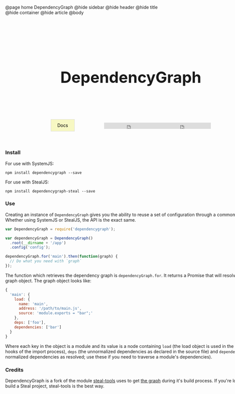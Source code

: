 @page home DependencyGraph
@hide sidebar
@hide header
@hide title
@hide container
@hide article
@body

<section style="width: 800px; margin:100px auto 20px auto; overflow:hidden;text-align:center;">
<style>
  h1 {
    font-size: 3.5em;
  }
  footer .brand {
    display: none;
  }
</style>

# DependencyGraph

</section>

<section style="width: 800px; margin:50px auto 20px auto; overflow:hidden;text-align:center;">
<style>
  .btn-container {
    display: inline-block;
    text-align: left;
    width: 170px;
  }
  .btn {
    border: 1px solid #d9d9d9;
    background: #f7f8c3;
    padding: 10px 20px;
    display: inline-block;
    color: black;
    text-decoration: none;
  }
  .btn:hover {
    border-color: grey;
  }
  .ghb {
    margin-bottom: 0;
    vertical-align: middle;
  }
</style>

<span class="btn-container"><a href="docs/" class="btn">Docs</a></span><iframe class="ghb" src="https://ghbtns.com/github-btn.html?user=matthewp&repo=dependencygraph&type=star&count=true" frameborder="0" scrolling="0" width="170px" height="20px"></iframe><iframe class="ghb" src="https://ghbtns.com/github-btn.html?user=matthewp&repo=dependencygraph&type=fork&count=true" frameborder="0" scrolling="0" width="170px" height="20px"></iframe>

</section>

<section style="width: 800px; margin:0 auto; overflow:hidden;">

### Install

For use with SystemJS:

```shell
npm install dependencygraph --save
```

For use with StealJS:

```shell
npm install dependencygraph-steal --save
```

### Use

Creating an instance of `DependencyGraph` gives you the ability to reuse a set of
configuration through a common object. Whether using SystemJS or StealJS, the API
is the exact same.

```js
var DependencyGraph = require('dependencygraph');

var dependencyGraph = DependencyGraph()
  .root(__dirname + '/app')
  .config('config');

dependencyGraph.for('main').then(function(graph) {
  // Do what you need with `graph`
});
```

The function which retrieves the dependency graph is `dependencyGraph.for`. It returns
a Promise that will resolve with the graph object. The graph object looks like:

```js
{
  'main': {
    load: {
      name: 'main',
      address: '/path/to/main.js',
      source: 'module.exports = "bar";'
    },
    deps: ['foo'],
    dependencies: ['bar']
  }
}
```

Where each key in the object is a module and its value is a node containing `load`
(the load object is used in the various hooks of the import process), `deps` (the
unnormalized dependencies as declared in the source file) and `dependencies` (the
normalized dependencies as resolved; use these if you need to traverse a module's
dependencies).

### Credits

DependencyGraph is a fork of the module [steal-tools](https://github.com/bitovi/steal-tools/blob/master/lib/graph/make_graph.js) uses to get [the graph](https://github.com/bitovi/steal-tools/blob/master/lib/graph/make_graph.js) during it's build process. If you're looking to build a Steal project, steal-tools is the best way.

</section>
